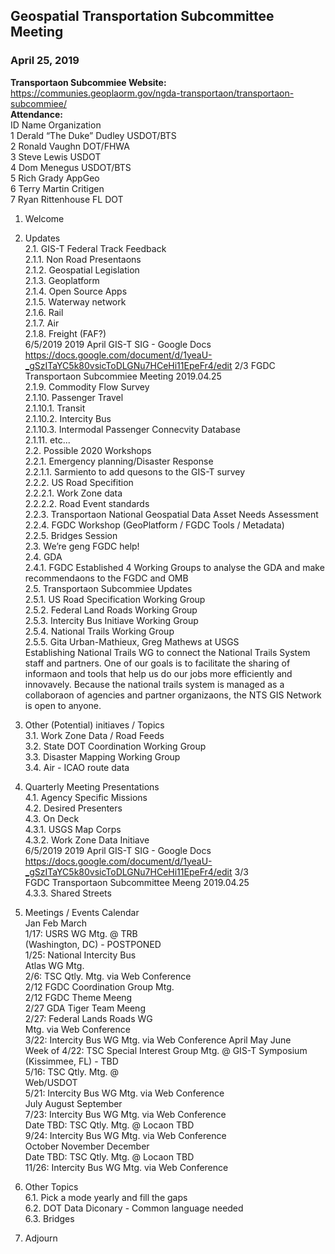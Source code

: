 
## Geospatial Transportation Subcommittee Meeting
### April 25, 2019

**Transportaon Subcommiee Website:** https://communies.geoplaorm.gov/ngda-transportaon/transportaon-subcommiee/   
**Attendance:**      
ID Name Organization  
1  Derald “The Duke” Dudley USDOT/BTS    
2  Ronald Vaughn      DOT/FHWA   
3  Steve Lewis   USDOT   
4  Dom Menegus   USDOT/BTS   
5  Rich Grady    AppGeo   
6  Terry Martin    Critigen   
7  Ryan Rittenhouse    FL DOT       

1. Welcome

2. Updates   
2.1. GIS-T Federal Track Feedback   
2.1.1. Non Road Presentaons   
2.1.2. Geospatial Legislation   
2.1.3. Geoplatform   
2.1.4. Open Source Apps   
2.1.5. Waterway network   
2.1.6. Rail   
2.1.7. Air   
2.1.8. Freight (FAF?)   
6/5/2019 2019 April GIS-T SIG - Google Docs
https://docs.google.com/document/d/1yeaU-_gSzITaYC5k80vsicToDLGNu7HCeHi11EpeFr4/edit 2/3
FGDC Transportaon Subcommiee Meeting 2019.04.25   
2.1.9. Commodity Flow Survey   
2.1.10. Passenger Travel   
2.1.10.1. Transit   
2.1.10.2. Intercity Bus   
2.1.10.3. Intermodal Passenger Connecvity Database   
2.1.11. etc...   
2.2. Possible 2020 Workshops   
2.2.1. Emergency planning/Disaster Response   
2.2.1.1. Sarmiento to add quesons to the GIS-T survey   
2.2.2. US Road Specifition   
2.2.2.1. Work Zone data   
2.2.2.2. Road Event standards   
2.2.3. Transportaon National Geospatial Data Asset Needs Assessment   
2.2.4. FGDC Workshop (GeoPlatform / FGDC Tools / Metadata)   
2.2.5. Bridges Session   
2.3. We’re geng FGDC help!   
2.4. GDA   
2.4.1. FGDC Established 4 Working Groups to analyse the GDA and make
recommendaons to the FGDC and OMB   
2.5. Transportaon Subcommiee Updates   
2.5.1. US Road Specification Working Group   
2.5.2. Federal Land Roads Working Group   
2.5.3. Intercity Bus Initiave Working Group   
2.5.4. National Trails Working Group   
2.5.5. Gita Urban-Mathieux, Greg Mathews at USGS   
Establishing National Trails WG to connect the National Trails System staff and
partners. One of our goals is to facilitate the sharing of informaon and tools
that help us do our jobs more efficiently and innovavely. Because the national
trails system is managed as a collaboraon of agencies and partner
organizaons, the NTS GIS Network is open to anyone.   

3. Other (Potential) initiaves / Topics   
3.1. Work Zone Data / Road Feeds   
3.2. State DOT Coordination Working Group   
3.3. Disaster Mapping Working Group   
3.4. Air - ICAO route data 

4. Quarterly Meeting Presentations   
4.1. Agency Specific Missions   
4.2. Desired Presenters   
4.3. On Deck   
4.3.1. USGS Map Corps   
4.3.2. Work Zone Data Initiave   
6/5/2019 2019 April GIS-T SIG - Google Docs   
https://docs.google.com/document/d/1yeaU-_gSzITaYC5k80vsicToDLGNu7HCeHi11EpeFr4/edit 3/3   
FGDC Transportaon Subcommittee Meeng 2019.04.25   
4.3.3. Shared Streets   

5. Meetings / Events Calendar   
Jan Feb March   
1/17: USRS WG Mtg. @ TRB   
(Washington, DC) - POSTPONED   
1/25: National Intercity Bus   
Atlas WG Mtg.   
2/6: TSC Qtly. Mtg. via Web Conference   
2/12 FGDC Coordination Group Mtg.   
2/12 FGDC Theme Meeng   
2/27 GDA Tiger Team Meeng   
2/27: Federal Lands Roads WG   
Mtg. via Web Conference   
3/22: Intercity Bus WG Mtg. via
Web Conference
April May June   
Week of 4/22: TSC Special
Interest Group Mtg. @ GIS-T
Symposium (Kissimmee, FL) -
TBD   
5/16: TSC Qtly. Mtg. @   
Web/USDOT   
5/21: Intercity Bus WG Mtg. via
Web Conference   
July August September   
7/23: Intercity Bus WG Mtg. via
Web Conference   
Date TBD: TSC Qtly. Mtg. @
Locaon TBD   
9/24: Intercity Bus WG Mtg. via
Web Conference   
October November December   
Date TBD: TSC Qtly. Mtg. @
Locaon TBD   
11/26: Intercity Bus WG Mtg. via
Web Conference   

6. Other Topics   
6.1. Pick a mode yearly and fill the gaps     
6.2. DOT Data Diconary - Common language needed    
6.3. Bridges    

7. Adjourn   

